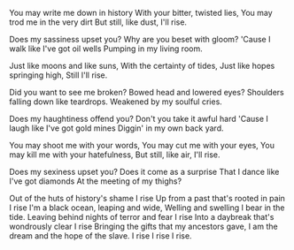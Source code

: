 You may write me down in history
With your bitter, twisted lies,
You may trod me in the very dirt
But still, like dust, I'll rise.

Does my sassiness upset you?
Why are you beset with gloom?
'Cause I walk like I've got oil wells
Pumping in my living room.

Just like moons and like suns,
With the certainty of tides,
Just like hopes springing high,
Still I'll rise.

Did you want to see me broken?
Bowed head and lowered eyes?
Shoulders falling down like teardrops.
Weakened by my soulful cries.

Does my haughtiness offend you?
Don't you take it awful hard
'Cause I laugh like I've got gold mines
Diggin' in my own back yard.

You may shoot me with your words,
You may cut me with your eyes,
You may kill me with your hatefulness,
But still, like air, I'll rise.

Does my sexiness upset you?
Does it come as a surprise
That I dance like I've got diamonds
At the meeting of my thighs?

Out of the huts of history's shame
I rise
Up from a past that's rooted in pain
I rise
I'm a black ocean, leaping and wide,
Welling and swelling I bear in the tide.
Leaving behind nights of terror and fear
I rise
Into a daybreak that's wondrously clear
I rise
Bringing the gifts that my ancestors gave,
I am the dream and the hope of the slave.
I rise
I rise
I rise.

